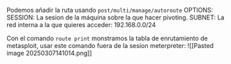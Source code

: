 Podemos añadir la ruta usando `post/multi/manage/autoroute`
OPTIONS:
SESSION: La sesion de la máquina sobre la que hacer pivoting.
SUBNET: La red interna a la que quieres acceder: 192.168.0.0/24

Con el comando `route print` monstramos la tabla de enrutamiento de metasploit, usar este comando fuera de la sesion meterpreter:
![[Pasted image 20250307141014.png]]
